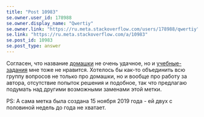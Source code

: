 ```yaml
---
title: "Post 10983"
se.owner.user_id: 178988
se.owner.display_name: "Qwertiy"
se.owner.link: "https://ru.meta.stackoverflow.com/users/178988/qwertiy"
se.link: "https://ru.meta.stackoverflow.com/a/10983"
se.post_id: 10983
se.post_type: answer
---
```

<p>Согласен, что название <a href="https://ru.stackoverflow.com/questions/tagged/%d0%b4%d0%be%d0%bc%d0%b0%d1%88%d0%ba%d0%b8" class="post-tag" title="показать вопросы с меткой [домашки]" rel="tag">домашки</a> не очень удачное, но и <a href="https://ru.stackoverflow.com/questions/tagged/%d1%83%d1%87%d0%b5%d0%b1%d0%bd%d1%8b%d0%b5-%d0%b7%d0%b0%d0%b4%d0%b0%d0%bd%d0%b8%d1%8f" class="post-tag" title="показать вопросы с меткой [учебные-задания]" rel="tag">учебные-задания</a> мне тоже не нравится. Хотелось бы как-то объединить всю группу вопросов не только про домашки, но и вообще про работу за автора, отсутствие попыток решения и подобное, так что предлагаю подумать над другими возможными заменами этой метки.</p>
<p>PS: А сама метка была создана 15 ноября 2019 года - ей двух с половиной недель до года не хватает.</p>
